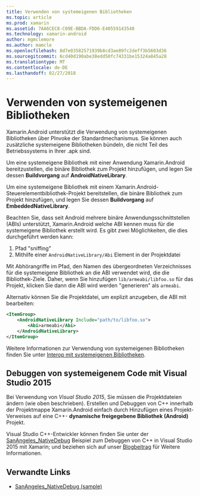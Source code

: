 ```yaml
---
title: Verwenden von systemeigenen Bibliotheken
ms.topic: article
ms.prod: xamarin
ms.assetid: 7AA6CEC8-C09E-BBDA-FDD6-E40559143548
ms.technology: xamarin-android
author: mgmclemore
ms.author: mamcle
ms.openlocfilehash: 8d7e03582571939b8cd3ae89fc2deff3b5603d36
ms.sourcegitcommit: 6cd40d190abe38edd50fc74331be15324a845a28
ms.translationtype: MT
ms.contentlocale: de-DE
ms.lasthandoff: 02/27/2018
---
```

# <a name="using-native-libraries"></a>Verwenden von systemeigenen Bibliotheken

Xamarin.Android unterstützt die Verwendung von systemeigenen Bibliotheken über PInvoke der Standardmechanismus. Sie können auch zusätzliche systemeigene Bibliotheken bündeln, die nicht Teil des Betriebssystems in Ihrer .apk sind.

Um eine systemeigene Bibliothek mit einer Anwendung Xamarin.Android bereitzustellen, die binäre Bibliothek zum Projekt hinzufügen, und legen Sie dessen **Buildvorgang** auf **AndroidNativeLibrary**.

Um eine systemeigene Bibliothek mit einem Xamarin.Android-Steuerelementbibliothek-Projekt bereitstellen, die binäre Bibliothek zum Projekt hinzufügen, und legen Sie dessen **Buildvorgang** auf **EmbeddedNativeLibrary**.

Beachten Sie, dass seit Android mehrere binäre Anwendungsschnittstellen (ABIs) unterstützt, Xamarin.Android welche ABI kennen muss für die systemeigene Bibliothek erstellt wird.
Es gibt zwei Möglichkeiten, die dies durchgeführt werden kann:

1.  Pfad "sniffing"
1.  Mithilfe einer `AndroidNativeLibrary/Abi` Element in der Projektdatei


Mit Abhörangriffe im Pfad, den Namen des übergeordneten Verzeichnisses für die systemeigene Bibliothek an die ABI verwendet wird, die die Bibliothek-Ziele. Daher, wenn Sie hinzufügen `lib/armeabi/libfoo.so` für das Projekt, klicken Sie dann die ABI wird werden "generieren" als `armeabi`.

Alternativ können Sie die Projektdatei, um explizit anzugeben, die ABI mit bearbeiten:

```xml
<ItemGroup>
    <AndroidNativeLibrary Include="path/to/libfoo.so">
        <Abi>armeabi</Abi>
    </AndroidNativeLibrary>
</ItemGroup>
```

Weitere Informationen zur Verwendung von systemeigenen Bibliotheken finden Sie unter [Interop mit systemeigenen Bibliotheken](http://www.mono-project.com/docs/advanced/pinvoke/).

## <a name="debugging-native-code-with-visual-studio-2015"></a>Debuggen von systemeigenem Code mit Visual Studio 2015

Bei Verwendung von *Visual Studio 2015*, Sie müssen die Projektdateien ändern (wie oben beschrieben).
Erstellen und Debuggen von C++ innerhalb der Projektmappe Xamarin.Android einfach durch Hinzufügen eines Projekt-Verweises auf eine C++- **dynamische freigegebene Bibliothek (Android)** Projekt.

Visual Studio C++-Entwickler können finden Sie unter der [SanAngeles_NativeDebug](https://developer.xamarin.com/samples/monodroid/SanAngeles_NDK/) Beispiel zum Debuggen von C++ in Visual Studio 2015 mit Xamarin; und beziehen sich auf unser [Blogbeitrag](https://blog.xamarin.com/build-and-debug-c-libraries-in-xamarin-android-apps-with-visual-studio-2015/) für Weitere Informationen.



## <a name="related-links"></a>Verwandte Links

- [SanAngeles_NativeDebug (sample)](https://developer.xamarin.com/samples/monodroid/SanAngeles_NDK/)
